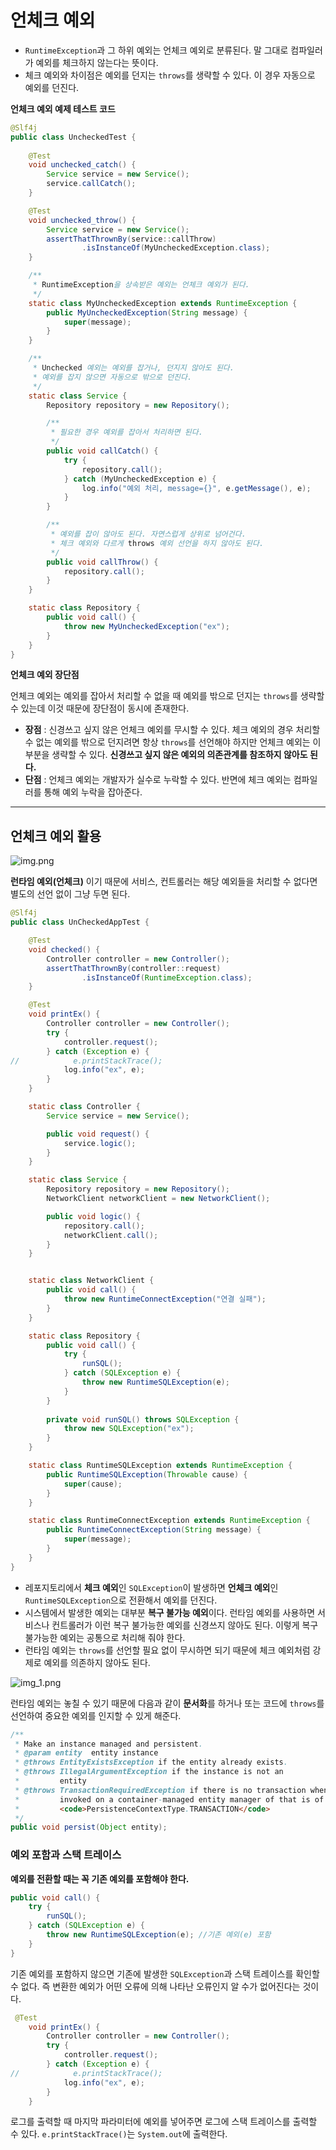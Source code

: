# 언체크 예외
- `RuntimeException`과 그 하위 예외는 언체크 예외로 분류된다. 말 그대로 컴파일러가 예외를 체크하지 않는다는 뜻이다.
- 체크 예외와 차이점은 예외를 던지는 `throws`를 생략할 수 있다. 이 경우 자동으로 예외를 던진다.

**언체크 예외 예제 테스트 코드**
```java
@Slf4j
public class UncheckedTest {
    
    @Test
    void unchecked_catch() {
        Service service = new Service();
        service.callCatch();
    }

    @Test
    void unchecked_throw() {
        Service service = new Service();
        assertThatThrownBy(service::callThrow)
                .isInstanceOf(MyUncheckedException.class);
    }

    /**
     * RuntimeException을 상속받은 예외는 언체크 예외가 된다.
     */
    static class MyUncheckedException extends RuntimeException {
        public MyUncheckedException(String message) {
            super(message);
        }
    }

    /**
     * Unchecked 예외는 예외를 잡거나, 던지지 않아도 된다.
     * 예외를 잡지 않으면 자동으로 밖으로 던진다.
     */
    static class Service {
        Repository repository = new Repository();

        /**
         * 필요한 경우 예외를 잡아서 처리하면 된다.
         */
        public void callCatch() {
            try {
                repository.call();
            } catch (MyUncheckedException e) {
                log.info("예외 처리, message={}", e.getMessage(), e);
            }
        }

        /**
         * 예외를 잡이 않아도 된다. 자연스럽게 상위로 넘어건다.
         * 체크 예외와 다르게 throws 예외 선언을 하지 않아도 된다.
         */
        public void callThrow() {
            repository.call();
        }
    }

    static class Repository {
        public void call() {
            throw new MyUncheckedException("ex");
        }
    }
}
```

**언체크 예외 장단점**

언체크 예외는 예외를 잡아서 처리할 수 없을 때 예외를 밖으로 던지는 `throws`를 생략할 수 있는데 이것 때문에 장단점이 동시에 존재한다.

- **장점** : 신경쓰고 싶지 않은 언체크 예외를 무시할 수 있다. 체크 예외의 경우 처리할 수 없는 예외를 밖으로 던지려면 항상 `throws`를 선언해야 하지만
언체크 예외는 이 부분을 생략할 수 있다. **신경쓰고 싶지 않은 예외의 의존관계를 참조하지 않아도 된다.**
- **단점** : 언체크 예외는 개발자가 실수로 누락할 수 있다. 반면에 체크 예외는 컴파일러를 통해 예외 누락을 잡아준다.

---

## 언체크 예외 활용

![img.png](image/img.png)

**런타임 예외(언체크)** 이기 때문에 서비스, 컨트롤러는 해당 예외들을 처리할 수 없다면 별도의 선언 없이 그냥 두면 된다.

```java
@Slf4j
public class UnCheckedAppTest {

    @Test
    void checked() {
        Controller controller = new Controller();
        assertThatThrownBy(controller::request)
                .isInstanceOf(RuntimeException.class);
    }

    @Test
    void printEx() {
        Controller controller = new Controller();
        try {
            controller.request();
        } catch (Exception e) {
//            e.printStackTrace();
            log.info("ex", e);
        }
    }

    static class Controller {
        Service service = new Service();

        public void request() {
            service.logic();
        }
    }

    static class Service {
        Repository repository = new Repository();
        NetworkClient networkClient = new NetworkClient();

        public void logic() {
            repository.call();
            networkClient.call();
        }
    }


    static class NetworkClient {
        public void call() {
            throw new RuntimeConnectException("연결 실패");
        }
    }

    static class Repository {
        public void call() {
            try {
                runSQL();
            } catch (SQLException e) {
                throw new RuntimeSQLException(e);
            }
        }
        
        private void runSQL() throws SQLException {
            throw new SQLException("ex");
        }
    }

    static class RuntimeSQLException extends RuntimeException {
        public RuntimeSQLException(Throwable cause) {
            super(cause);
        }
    }

    static class RuntimeConnectException extends RuntimeException {
        public RuntimeConnectException(String message) {
            super(message);
        }
    }
}
```

- 레포지토리에서 **체크 예외**인 `SQLException`이 발생하면 **언체크 예외**인 `RuntimeSQLException`으로 전환해서 예외를 던진다.
- 시스템에서 발생한 예외는 대부분 **복구 불가능 예외**이다. 런타임 예외를 사용하면 서비스나 컨트롤러가 이런 복구 불가능한 예외를 신경쓰지 않아도 된다.
이렇게 복구 불가능한 예외는 공통으로 처리해 줘야 한다.
- 런타임 예외는 `throws`를 선언할 필요 없이 무시하면 되기 때문에 체크 예외처럼 강제로 예외를 의존하지 않아도 된다.

![img_1.png](image/img_1.png)

런타임 예외는 놓칠 수 있기 때문에 다음과 같이 **문서화**를 하거나 또는 코드에 `throws`를 선언하여 중요한 예외를 인지할 수 있게 해준다.

```java
/**
 * Make an instance managed and persistent.
 * @param entity  entity instance
 * @throws EntityExistsException if the entity already exists.
 * @throws IllegalArgumentException if the instance is not an
 *         entity
 * @throws TransactionRequiredException if there is no transaction when
 *         invoked on a container-managed entity manager of that is of type
 *         <code>PersistenceContextType.TRANSACTION</code>
 */
public void persist(Object entity);
```

### 예외 포함과 스택 트레이스

**예외를 전환할 때는 꼭 기존 예외를 포함해야 한다.**

```java
public void call() {
    try {
        runSQL();
    } catch (SQLException e) {
        throw new RuntimeSQLException(e); //기존 예외(e) 포함
    }
}
```

기존 예외를 포함하지 않으면 기존에 발생한 `SQLException`과 스택 트레이스를 확인할 수 없다. 
즉 변환한 예외가 어떤 오류에 의해 나타난 오류인지 알 수가 없어진다는 것이다.

```java
 @Test
    void printEx() {
        Controller controller = new Controller();
        try {
            controller.request();
        } catch (Exception e) {
//            e.printStackTrace();
            log.info("ex", e);
        }
    }
```
로그를 출력할 때 마지막 파라미터에 예외를 넣어주면 로그에 스택 트레이스를 출력할 수 있다.
`e.printStackTrace()`는 `System.out`에 출력한다.

